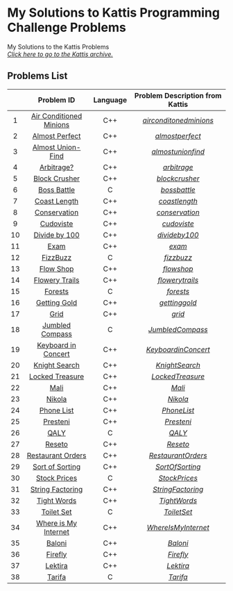 # My Solutions to Kattis Programming Challenge Problems
My Solutions to the Kattis Problems
<br/> [*Click here to go to the Kattis archive.*](https://open.kattis.com/)

## Problems List
| | Problem ID | Language | Problem Description from Kattis |
| :---: | :---: | :---: | :---: |
| 1 | [Air Conditioned Minions](https://github.com/hyunji0618/My_Solution_To_Kattis/blob/main/Solutions/AirConditionedMinions.cpp) | C++ | [*airconditonedminions*](https://open.kattis.com/problems/airconditioned) |
| 2 | [Almost Perfect](https://github.com/hyunji0618/My_Solution_To_Kattis/blob/main/Solutions/AlmostPerfect.cpp) | C++ | [*almostperfect*](https://open.kattis.com/problems/almostperfect) |
| 3 | [Almost Union-Find](https://github.com/hyunji0618/My_Solution_To_Kattis/blob/main/Solutions/AlmostUnionFind.cpp) | C++ | [*almostunionfind*](https://open.kattis.com/problems/almostunionfind) |
| 4 | [Arbitrage?](https://github.com/hyunji0618/My_Solution_To_Kattis/blob/main/Solutions/Arbitrage.cpp) | C++ | [*arbitrage*](https://open.kattis.com/problems/arbitrage) |
| 5 | [Block Crusher](https://github.com/hyunji0618/My_Solution_To_Kattis/blob/main/Solutions/BlockCrusher.cpp) | C++ | [*blockcrusher*](https://open.kattis.com/problems/blockcrusher) |
| 6 | [Boss Battle](https://github.com/hyunji0618/My_Solution_To_Kattis/blob/main/Solutions/BossBattle.c) | C | [*bossbattle*](https://open.kattis.com/problems/bossbattle) |
| 7 | [Coast Length](https://github.com/hyunji0618/My_Solution_To_Kattis/blob/main/Solutions/CoastLength.cpp) | C++ | [*coastlength*](https://open.kattis.com/problems/coast) |
| 8 | [Conservation](https://github.com/hyunji0618/My_Solution_To_Kattis/blob/main/Solutions/Conservation.cpp) | C++ | [*conservation*](https://open.kattis.com/problems/conservation) |
| 9 | [Cudoviste](https://github.com/hyunji0618/My_Solution_To_Kattis/blob/main/Solutions/Cudoviste.cpp) | C++ | [*cudoviste*](https://open.kattis.com/problems/cudoviste) |
| 10 | [Divide by 100](https://github.com/hyunji0618/My_Solution_To_Kattis/blob/main/Solutions/Divide.cpp) | C++ | [*divideby100*](https://open.kattis.com/problems/divideby100) |
| 11 | [Exam](https://github.com/hyunji0618/My_Solution_To_Kattis/blob/main/Solutions/Exam.cpp) | C++ | [*exam*](https://open.kattis.com/problems/exam) |
| 12 | [FizzBuzz](https://github.com/hyunji0618/My_Solution_To_Kattis/blob/main/Solutions/FizzBuzz.c) | C | [*fizzbuzz*](https://open.kattis.com/problems/fizzbuzz) |
| 13 | [Flow Shop](https://github.com/hyunji0618/My_Solution_To_Kattis/blob/main/Solutions/FlowShop.cpp) | C++ | [*flowshop*](https://open.kattis.com/problems/flowshop) |
| 14 | [Flowery Trails](https://github.com/hyunji0618/My_Solution_To_Kattis/blob/main/Solutions/FloweryTrails.cpp) | C++ | [*flowerytrails*](https://open.kattis.com/problems/flowerytrails) |
| 15 | [Forests](https://github.com/hyunji0618/My_Solution_To_Kattis/blob/main/Solutions/Forest.cpp) | C | [*forests*](https://open.kattis.com/problems/forests) |
| 16 | [Getting Gold](https://github.com/hyunji0618/My_Solution_To_Kattis/blob/main/Solutions/GettingGold.cpp) | C++ | [*gettinggold*](https://open.kattis.com/problems/gold) |
| 17 | [Grid](https://github.com/hyunji0618/My_Solution_To_Kattis/blob/main/Solutions/Grid.cpp) | C++ | [*grid*](https://open.kattis.com/problems/grid) |
| 18 | [Jumbled Compass](https://github.com/hyunji0618/My_Solution_To_Kattis/blob/main/Solutions/JumbledCompass.c) | C | [*JumbledCompass*](https://open.kattis.com/problems/compass) |
| 19 | [Keyboard in Concert](https://github.com/hyunji0618/My_Solution_To_Kattis/blob/main/Solutions/KeyboardinConcert.cpp) | C++ | [*KeyboardinConcert*]() |
| 20 | [Knight Search](https://github.com/hyunji0618/My_Solution_To_Kattis/blob/main/Solutions/KnightSearch.cpp) | C++ | [*KnightSearch*]() |
| 21 | [Locked Treasure](https://github.com/hyunji0618/My_Solution_To_Kattis/blob/main/Solutions/LockedTreasure.cpp) | C++ | [*LockedTreasure*]() |
| 22 | [Mali](https://github.com/hyunji0618/My_Solution_To_Kattis/blob/main/Solutions/Mali.cpp) | C++ | [*Mali*]() |
| 23 | [Nikola](https://github.com/hyunji0618/My_Solution_To_Kattis/blob/main/Solutions/Nikola.cpp) | C++ | [*Nikola*]() |
| 24 | [Phone List](https://github.com/hyunji0618/My_Solution_To_Kattis/blob/main/Solutions/PhoneList.cpp) | C++ | [*PhoneList*]() |
| 25 | [Presteni](https://github.com/hyunji0618/My_Solution_To_Kattis/blob/main/Solutions/Presteni.cpp) | C++ | [*Presteni*]() |
| 26 | [QALY](https://github.com/hyunji0618/My_Solution_To_Kattis/blob/main/Solutions/QALY.c) | C | [*QALY*]() |
| 27 | [Reseto](https://github.com/hyunji0618/My_Solution_To_Kattis/blob/main/Solutions/Reseto.cpp) | C++ | [*Reseto*]() |
| 28 | [Restaurant Orders](https://github.com/hyunji0618/My_Solution_To_Kattis/blob/main/Solutions/RestaurantOrders.cpp) | C++ | [*RestaurantOrders*]() |
| 29 | [Sort of Sorting](https://github.com/hyunji0618/My_Solution_To_Kattis/blob/main/Solutions/SortOfSorting.cpp) | C++ | [*SortOfSorting*]() |
| 30 | [Stock Prices](https://github.com/hyunji0618/My_Solution_To_Kattis/blob/main/Solutions/StockPrices.c) | C | [*StockPrices*]() |
| 31 | [String Factoring](https://github.com/hyunji0618/My_Solution_To_Kattis/blob/main/Solutions/StringFactoring.cpp) | C++ | [*StringFactoring*]() |
| 32 | [Tight Words](https://github.com/hyunji0618/My_Solution_To_Kattis/blob/main/Solutions/TightWords.cpp) | C++ | [*TightWords*]() |
| 33 | [Toilet Set](https://github.com/hyunji0618/My_Solution_To_Kattis/blob/main/Solutions/ToiletSet.c) | C | [*ToiletSet*]() |
| 34 | [Where is My Internet](https://github.com/hyunji0618/My_Solution_To_Kattis/blob/main/Solutions/WhereIsMyInternet.cpp) | C++ | [*WhereIsMyInternet*]() |
| 35 | [Baloni](https://github.com/hyunji0618/My_Solution_To_Kattis/blob/main/Solutions/baloni.cpp) | C++ | [*Baloni*]() |
| 36 | [Firefly](https://github.com/hyunji0618/My_Solution_To_Kattis/blob/main/Solutions/firefly.cpp) | C++ | [*Firefly*]() |
| 37 | [Lektira](https://github.com/hyunji0618/My_Solution_To_Kattis/blob/main/Solutions/lektira.cpp) | C++ | [*Lektira*]() |
| 38 | [Tarifa](https://github.com/hyunji0618/My_Solution_To_Kattis/blob/main/Solutions/tarifa.c) | C | [*Tarifa*]() |






